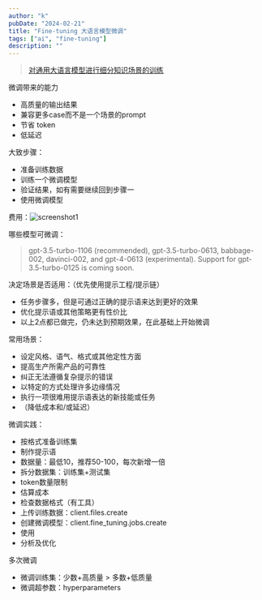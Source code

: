 ```yaml
---
author: "k"
pubDate: "2024-02-21"
title: "Fine-tuning 大语言模型微调"
tags: ["ai", "fine-tuning"]
description: ""
---
```


> [对通用大语言模型进行细分知识场景的训练](https://platform.openai.com/docs/guides/fine-tuning)

微调带来的能力

- 高质量的输出结果
- 兼容更多case而不是一个场景的prompt
- 节省 token
- 低延迟

大致步骤：

- 准备训练数据
- 训练一个微调模型
- 验证结果，如有需要继续回到步骤一
- 使用微调模型

费用：![screenshot1](../../../images/openai_fine_tuning_pricing.png)

哪些模型可微调：

> gpt-3.5-turbo-1106 (recommended), gpt-3.5-turbo-0613, babbage-002, davinci-002, and gpt-4-0613 (experimental). Support for gpt-3.5-turbo-0125 is coming soon.

决定场景是否适用：（优先使用提示工程/提示链）

- 任务步骤多，但是可通过正确的提示语来达到更好的效果
- 优化提示语或其他策略更有性价比
- 以上2点都已做完，仍未达到预期效果，在此基础上开始微调

常用场景：

- 设定风格、语气、格式或其他定性方面
- 提高生产所需产品的可靠性
- 纠正无法遵循复杂提示的错误
- 以特定的方式处理许多边缘情况
- 执行一项很难用提示语表达的新技能或任务
- （降低成本和/或延迟）

微调实践：

- 按格式准备训练集
- 制作提示语
- 数据量：最低10，推荐50-100，每次新增一倍
- 拆分数据集：训练集+测试集
- token数量限制
- 估算成本
- 检查数据格式（有工具）
- 上传训练数据：client.files.create
- 创建微调模型：client.fine_tuning.jobs.create
- 使用
- 分析及优化

多次微调

- 微调训练集：少数+高质量 > 多数+低质量
- 微调超参数：hyperparameters
